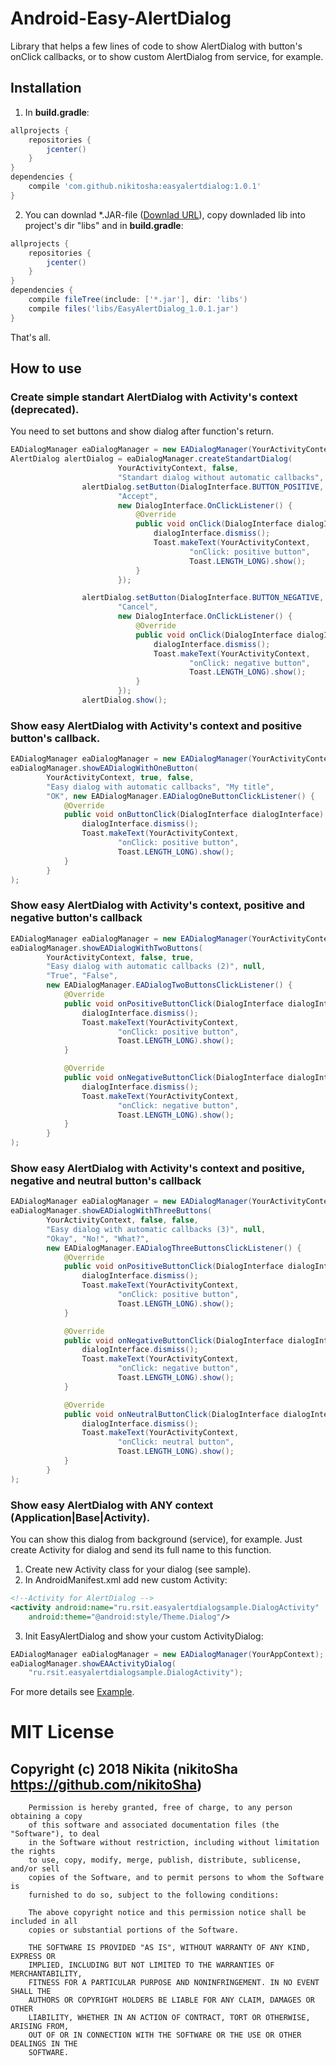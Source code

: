 # Android-Easy-AlertDialog
Library that helps a few lines of code to show AlertDialog with button's onClick callbacks, or to show custom AlertDialog from service, for example.

## Installation
1. In **build.gradle**:
```gradle
allprojects {
    repositories {
        jcenter()
    }
}
dependencies {
    compile 'com.github.nikitosha:easyalertdialog:1.0.1'
}
```
2. You can downlad \*.JAR-file ([Downlad URL](https://github.com/nikitoSha/Android-Easy-AlertDialog/raw/master/libs/EasyAlertDialog_1.0.1.jar)), copy downladed lib into project's dir "libs" and in **build.gradle**:
```gradle
allprojects {
    repositories {
        jcenter()
    }
}
dependencies {
    compile fileTree(include: ['*.jar'], dir: 'libs')
    compile files('libs/EasyAlertDialog_1.0.1.jar')    
}
```
That's all.

## How to use
### Create simple standart AlertDialog with Activity's context (deprecated).
You need to set buttons and show dialog after function's return.
```java
EADialogManager eaDialogManager = new EADialogManager(YourActivityContext|YourAppContext);
AlertDialog alertDialog = eaDialogManager.createStandartDialog(
                        YourActivityContext, false,
                        "Standart dialog without automatic callbacks", null);
                alertDialog.setButton(DialogInterface.BUTTON_POSITIVE,
                        "Accept",
                        new DialogInterface.OnClickListener() {
                            @Override
                            public void onClick(DialogInterface dialogInterface, int i) {
                                dialogInterface.dismiss();
                                Toast.makeText(YourActivityContext,
                                        "onClick: positive button",
                                        Toast.LENGTH_LONG).show();
                            }
                        });

                alertDialog.setButton(DialogInterface.BUTTON_NEGATIVE,
                        "Cancel",
                        new DialogInterface.OnClickListener() {
                            @Override
                            public void onClick(DialogInterface dialogInterface, int i) {
                                dialogInterface.dismiss();
                                Toast.makeText(YourActivityContext,
                                        "onClick: negative button",
                                        Toast.LENGTH_LONG).show();
                            }
                        });
                alertDialog.show();
```
### Show easy AlertDialog with Activity's context and positive button's callback.
```java
EADialogManager eaDialogManager = new EADialogManager(YourActivityContext|YourAppContext);
eaDialogManager.showEADialogWithOneButton(
        YourActivityContext, true, false,
        "Easy dialog with automatic callbacks", "My title",
        "OK", new EADialogManager.EADialogOneButtonClickListener() {
            @Override
            public void onButtonClick(DialogInterface dialogInterface) {
                dialogInterface.dismiss();
                Toast.makeText(YourActivityContext,
                        "onClick: positive button",
                        Toast.LENGTH_LONG).show();
            }
        }
);
```
### Show easy AlertDialog with Activity's context, positive and negative button's callback
```java
EADialogManager eaDialogManager = new EADialogManager(YourActivityContext|YourAppContext);
eaDialogManager.showEADialogWithTwoButtons(
        YourActivityContext, false, true,
        "Easy dialog with automatic callbacks (2)", null,
        "True", "False",
        new EADialogManager.EADialogTwoButtonsClickListener() {
            @Override
            public void onPositiveButtonClick(DialogInterface dialogInterface) {
                dialogInterface.dismiss();
                Toast.makeText(YourActivityContext,
                        "onClick: positive button",
                        Toast.LENGTH_LONG).show();
            }

            @Override
            public void onNegativeButtonClick(DialogInterface dialogInterface) {
                dialogInterface.dismiss();
                Toast.makeText(YourActivityContext,
                        "onClick: negative button",
                        Toast.LENGTH_LONG).show();
            }
        }
);
```

### Show easy AlertDialog with Activity's context and positive, negative and neutral button's callback
```java
EADialogManager eaDialogManager = new EADialogManager(YourActivityContext|YourAppContext);
eaDialogManager.showEADialogWithThreeButtons(
        YourActivityContext, false, false,
        "Easy dialog with automatic callbacks (3)", null,
        "Okay", "No!", "What?",
        new EADialogManager.EADialogThreeButtonsClickListener() {
            @Override
            public void onPositiveButtonClick(DialogInterface dialogInterface) {
                dialogInterface.dismiss();
                Toast.makeText(YourActivityContext,
                        "onClick: positive button",
                        Toast.LENGTH_LONG).show();
            }

            @Override
            public void onNegativeButtonClick(DialogInterface dialogInterface) {
                dialogInterface.dismiss();
                Toast.makeText(YourActivityContext,
                        "onClick: negative button",
                        Toast.LENGTH_LONG).show();
            }

            @Override
            public void onNeutralButtonClick(DialogInterface dialogInterface) {
                dialogInterface.dismiss();
                Toast.makeText(YourActivityContext,
                        "onClick: neutral button",
                        Toast.LENGTH_LONG).show();
            }
        }
);
```

### Show easy AlertDialog with ANY context (Application|Base|Activity).
You can show this dialog from background (service), for example. Just create Activity for dialog and send its full name to this function.
1. Create new Activity class for your dialog (see sample).
2. In AndroidManifest.xml add new custom Activity:
```XML
<!--Activity for AlertDialog -->
<activity android:name="ru.rsit.easyalertdialogsample.DialogActivity"
    android:theme="@android:style/Theme.Dialog"/>
```
3. Init EasyAlertDialog and show your custom ActivityDialog:
```java
EADialogManager eaDialogManager = new EADialogManager(YourAppContext);
eaDialogManager.showEAActivityDialog(
    "ru.rsit.easyalertdialogsample.DialogActivity");
```
For more details see [Example](https://github.com/nikitoSha/Android-Easy-AlertDialog/tree/master/sample).


# MIT License

## Copyright (c) 2018 Nikita (nikitoSha https://github.com/nikitoSha)

        Permission is hereby granted, free of charge, to any person obtaining a copy
        of this software and associated documentation files (the "Software"), to deal
        in the Software without restriction, including without limitation the rights
        to use, copy, modify, merge, publish, distribute, sublicense, and/or sell
        copies of the Software, and to permit persons to whom the Software is
        furnished to do so, subject to the following conditions:

        The above copyright notice and this permission notice shall be included in all
        copies or substantial portions of the Software.

        THE SOFTWARE IS PROVIDED "AS IS", WITHOUT WARRANTY OF ANY KIND, EXPRESS OR
        IMPLIED, INCLUDING BUT NOT LIMITED TO THE WARRANTIES OF MERCHANTABILITY,
        FITNESS FOR A PARTICULAR PURPOSE AND NONINFRINGEMENT. IN NO EVENT SHALL THE
        AUTHORS OR COPYRIGHT HOLDERS BE LIABLE FOR ANY CLAIM, DAMAGES OR OTHER
        LIABILITY, WHETHER IN AN ACTION OF CONTRACT, TORT OR OTHERWISE, ARISING FROM,
        OUT OF OR IN CONNECTION WITH THE SOFTWARE OR THE USE OR OTHER DEALINGS IN THE
        SOFTWARE.
